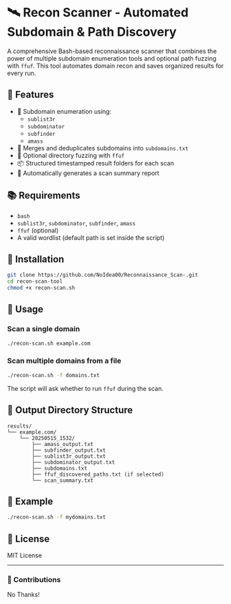 # 🛰️ Recon Scanner - Automated Subdomain & Path Discovery

A comprehensive Bash-based reconnaissance scanner that combines the power of multiple subdomain enumeration tools and optional path fuzzing with `ffuf`. This tool automates domain recon and saves organized results for every run.

## 🔧 Features

- 🔎 Subdomain enumeration using:
  - `sublist3r`
  - `subdominator`
  - `subfinder`
  - `amass`
- 📁 Merges and deduplicates subdomains into `subdomains.txt`
- 🚀 Optional directory fuzzing with `ffuf`
- 📦 Structured timestamped result folders for each scan
- 📝 Automatically generates a scan summary report

## 📚 Requirements

- `bash`
- `sublist3r`, `subdominator`, `subfinder`, `amass`
- `ffuf` (optional)
- A valid wordlist (default path is set inside the script)

## 💾 Installation

```bash
git clone https://github.com/NoIdea00/Reconnaissance_Scan-.git
cd recon-scan-tool
chmod +x recon-scan.sh
```

## 🚀 Usage

### Scan a single domain
```bash
./recon-scan.sh example.com
```

### Scan multiple domains from a file
```bash
./recon-scan.sh -f domains.txt
```

The script will ask whether to run `ffuf` during the scan.

## 📂 Output Directory Structure

```
results/
└── example.com/
    └── 20250515_1532/
        ├── amass_output.txt
        ├── subfinder_output.txt
        ├── sublist3r_output.txt
        ├── subdominator_output.txt
        ├── subdomains.txt
        ├── ffuf_discovered_paths.txt (if selected)
        └── scan_summary.txt
```

## 🧪 Example

```bash
./recon-scan.sh -f mydomains.txt
```

## 📃 License

MIT License

---

### 🙌 Contributions

No Thanks!

